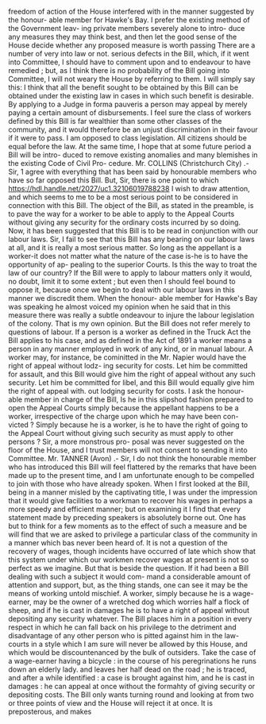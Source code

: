 freedom of action of the House interfered with in the manner suggested by the honour- able member for Hawke's Bay. I prefer the existing method of the Government leav- ing private members severely alone to intro- duce any measures they may think best, and then let the good sense of the House decide whether any proposed measure is worth passing There are a number of very into law or not. serious defects in the Bill, which, if it went into Committee, I should have to comment upon and to endeavour to have remedied ; but, as I think there is no probability of the Bill going into Committee, I will not weary the House by referring to them. I will simply say this: I think that all the benefit sought to be obtained by this Bill can be obtained under the existing law in cases in which such benefit is desirable. By applying to a Judge in forma pauveris a person may appeal by merely paying a certain amount of disbursements. I feel sure the class of workers defined by this Bill is far wealthier than some other classes of the community, and it would therefore be an unjust discrimination in their favour if it were to pass. I am opposed to class legislation. All citizens should be equal before the law. At the same time, I hope that at some future period a Bill will be intro- duced to remove existing anomalies and many blemishes in the existing Code of Civil Pro- cedure. Mr. COLLINS (Christchurch City) .- Sir, 1 agree with everything that has been said by honourable members who have so far opposed this Bill. But, Sir, there is one point to which https://hdl.handle.net/2027/uc1.32106019788238 I wish to draw attention, and which seems to me to be a most serious point to be considered in connection with this Bill. The object of the Bill, as stated in the preamble, is to pave the way for a worker to be able to apply to the Appeal Courts without giving any security for the ordinary costs incurred by so doing. Now, it has been suggested that this Bill is to be read in conjunction with our labour laws. Sir, I fail to see that this Bill has any bearing on our labour laws at all, and it is really a most serious matter. So long as the appellant is a worker-it does not matter what the nature of the case is-he is to have the opportunity of ap- pealing to the superior Courts. Is this the way to troat the law of our country? If the Bill were to apply to labour matters only it would, no doubt, limit it to some extent ; but even then I should feel bound to oppose it, because once we begin to deal with our labour laws in this manner we discredit them. When the honour- able member for Hawke's Bay was speaking he almost voiced my opinion when he said that in this measure there was really a subtle ondeavour to injure the labour legislation of the colony. That is my own opinion. But the Bill does not refer merely to questions of labour. If a person is a worker as defined in the Truck Act the Bill applies to his case, and as defined in the Act of 1891 a worker means a person in any manner employed in work of any kind, or in manual labour. A worker may, for instance, be cominitted in the Mr. Napier would have the right of appeal without lodz- ing security for costs. Let him be committed for assault, and this Bill would give him the right of appeal without any such security. Let him be committed for libel, and this Bill would equally give him the right of appeal with. out lodging security for costs. I ask the honour- able member in charge of the Bill, Is he in this slipshod fashion prepared to open the Appeal Courts simply because the appellant happens to be a worker, irrespective of the charge upon which he may have been con- victed ? Simply because he is a worker, is he to have the right of going to the Appeal Court without giving such security as must apply to other persons ? Sir, a more monstrous pro- posal was never suggested on the floor of the House, and I trust members will not consent to sending it into Committee. Mr. TANNER (Avon) .- Sir, I do not think the honourable member who has introduced this Bill will feel flattered by the remarks that have been made up to the present time, and I am unfortunate enough to be compelled to join with those who have already spoken. When I first looked at the Bill, being in a manner misled by the captivating title, I was under the impression that it would give facilities to a workman to recover his wages in perhaps a more speedy and efficient manner; but on examining it I find that every statement made by preceding speakers is absolutely borne out. One has but to think for a few moments as to the effect of such a measure and be will find that we are asked to privilege a particular class of the community in a manner which bas never been heard of. It is not a question of the recovery of wages, though incidents have occurred of late which show that this system under which our workmen recover wages at present is not so perfect as we imagine. But that is beside the question. If it had been a Bill dealing with such a subject it would com- mand a considerable amount of attention and support, but, as the thing stands, one can see it may be the means of working untold mischief. A worker, simply because he is a wage-earner, may be the owner of a wretched dog which worries half a flock of sheep, and if he is cast in damages he is to have a right of appeal without depositing any security whatever. The Bill places him in a position in every respect in which he can fall back on his privilege to the detriment and disadvantage of any other person who is pitted against him in the law-courts in a style which I am sure will never be allowed by this House, and which would be discountenanced by the bulk of outsiders. Take the case of a wage-earner having a bicycle : in the course of his peregrinations he runs down an elderly lady. and leaves her half dead on the road ; he is traced, and after a while identified : a case is brought against him, and he is cast in damages : he can appeal at once without the formahty of giving security or depositing costs. The Bill only wants turning round and looking at from two or three points of view and the House will reject it at once. It is preposterous, and makes 